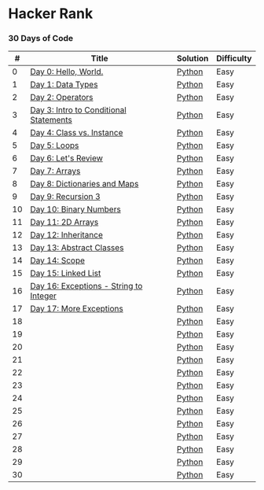 Hacker Rank
========

### 30 Days of Code


| # | Title | Solution | Difficulty |
|---| ----- | -------- | ---------- |
|0|[Day 0: Hello, World.](https://www.hackerrank.com/challenges/30-hello-world/problem) | [Python](Day0.py)|Easy|
|1|[Day 1: Data Types](https://www.hackerrank.com/challenges/30-data-types/problem) | [Python](Day1.py)|Easy|
|2|[Day 2: Operators](https://www.hackerrank.com/challenges/30-operators/problem) | [Python](Day2.py)|Easy|
|3|[Day 3: Intro to Conditional Statements](https://www.hackerrank.com/challenges/30-conditional-statements/problem) | [Python](Day3.py)|Easy|
|4|[Day 4: Class vs. Instance](https://www.hackerrank.com/challenges/30-class-vs-instance/problem) | [Python](Day4.py)|Easy|
|5|[Day 5: Loops](https://www.hackerrank.com/challenges/30-loops/problem) | [Python](Day5.py)|Easy|
|6|[Day 6: Let's Review](https://www.hackerrank.com/challenges/30-review-loop/problem) | [Python](Day6.py)|Easy|
|7|[Day 7: Arrays](https://www.hackerrank.com/challenges/30-arrays/problem) | [Python](Day7.py)|Easy|
|8|[Day 8: Dictionaries and Maps](https://www.hackerrank.com/challenges/30-dictionaries-and-maps/problem) | [Python](Day8.py)|Easy|
|9|[Day 9: Recursion 3](https://www.hackerrank.com/challenges/30-recursion/problem) | [Python](Day9.py)|Easy|
|10|[Day 10: Binary Numbers](https://www.hackerrank.com/challenges/30-binary-numbers/problem) | [Python](Day10.py)|Easy|
|11|[Day 11: 2D Arrays](https://www.hackerrank.com/challenges/30-2d-arrays/problem) | [Python](Day11.py)|Easy|
|12|[Day 12: Inheritance](https://www.hackerrank.com/challenges/30-inheritance/problem) | [Python](Day12.py)|Easy|
|13|[Day 13: Abstract Classes](https://www.hackerrank.com/challenges/30-abstract-classes/problem) | [Python](Day13.py)|Easy|
|14|[Day 14: Scope](https://www.hackerrank.com/challenges/30-scope/problem) | [Python](Day14.py)|Easy|
|15|[Day 15: Linked List](https://www.hackerrank.com/challenges/30-linked-list/problem) | [Python](Day15.py)|Easy|
|16|[Day 16: Exceptions - String to Integer](https://www.hackerrank.com/challenges/30-exceptions-string-to-integer/problem) | [Python](Day16.py)|Easy|
|17|[Day 17: More Exceptions](https://www.hackerrank.com/challenges/30-more-exceptions/problem) | [Python](Day17.py)|Easy|
|18|[]() | [Python]()|Easy|
|19|[]() | [Python]()|Easy|
|20|[]() | [Python]()|Easy|
|21|[]() | [Python]()|Easy|
|22|[]() | [Python]()|Easy|
|23|[]() | [Python]()|Easy|
|24|[]() | [Python]()|Easy|
|25|[]() | [Python]()|Easy|
|26|[]() | [Python]()|Easy|
|27|[]() | [Python]()|Easy|
|28|[]() | [Python]()|Easy|
|29|[]() | [Python]()|Easy|
|30|[]() | [Python]()|Easy|